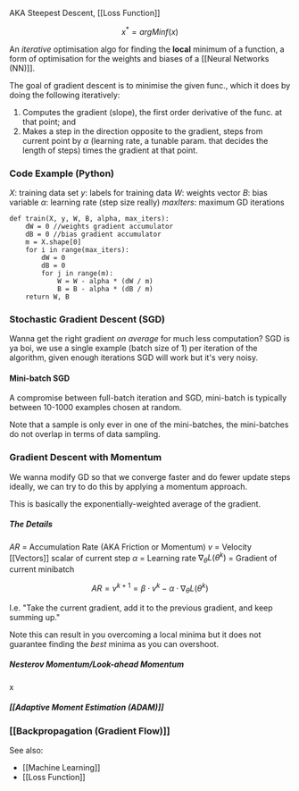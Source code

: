 AKA Steepest Descent, [[Loss Function]]

$$x^*=argMinf(x)$$

An *iterative* optimisation algo for finding the **local** minimum of a function, a form of optimisation for the weights and biases of a [[Neural Networks (NN)]].

The goal of gradient descent is to minimise the given func., which it does by doing the following iteratively:
1. Computes the gradient (slope), the first order derivative of the func. at that point; and
2. Makes a step in the direction opposite to the gradient, steps from current point by $\alpha$ (learning rate, a tunable param. that decides the length of steps) times the gradient at that point.

### Code Example (Python)

 $X$: training data set
 $y$: labels for training data
 $W$: weights vector
 $B$: bias variable
 $\alpha$: learning rate (step size really)
 $maxIters$: maximum GD iterations
 
```
def train(X, y, W, B, alpha, max_iters):
	dW = 0 //weights gradient accumulator
	dB = 0 //bias gradient accumulator
	m = X.shape[0]
	for i in range(max_iters):
		dW = 0
		dB = 0
		for j in range(m):
			W = W - alpha * (dW / m)
			B = B - alpha * (dB / m)
	return W, B
```

### Stochastic Gradient Descent (SGD)

Wanna get the right gradient *on average* for much less computation? SGD is ya boi, we use a single example (batch size of 1) per iteration of the algorithm, given enough iterations SGD will work but it's very noisy.

#### Mini-batch SGD

A compromise between full-batch iteration and SGD, mini-batch is typically between 10-1000 examples chosen at random.

Note that a sample is only ever in one of the mini-batches, the mini-batches do not overlap in terms of data sampling.

### Gradient Descent with Momentum

We wanna modify GD so that we converge faster and do fewer update steps ideally, we can try to do this by applying a momentum approach. 

This is basically the exponentially-weighted average of the gradient.

##### The Details

$AR$ = Accumulation Rate (AKA Friction or Momentum)
$v$ = Velocity [[Vectors]] scalar of current step
$\alpha$ = Learning rate
$\nabla_\theta L(\theta^k)$ = Gradient of current minibatch

$$AR = v^{k+1}=\beta \cdot v^k - \alpha \cdot \nabla_\theta L(\theta^k)$$

I.e. "Take the current gradient, add it to the previous gradient, and keep summing up."

Note this can result in you overcoming a local minima but it does not guarantee finding the *best* minima as you can overshoot.

##### Nesterov Momentum/Look-ahead Momentum
x

##### [[Adaptive Moment Estimation (ADAM)]]

### [[Backpropagation (Gradient Flow)]]

See also:
- [[Machine Learning]]
- [[Loss Function]]